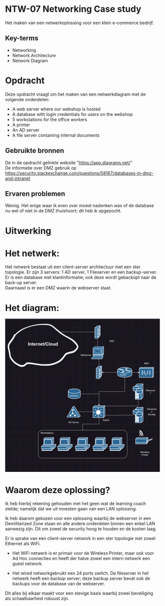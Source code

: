 # NTW-07 Networking Case study

Het maken van een netwerkoplossing voor een klein e-commerce bedrijf.

## Key-terms
- Networking
- Network Architecture
- Network Diagram

# Opdracht

Deze opdracht vraagt om het maken van een netwerkdiagram met de volgende onderdelen:
- A web server where our webshop is hosted
- A database with login credentials for users on the webshop
- 5 workstations for the office workers
- A printer
- An AD server
- A file server containing internal documents


## Gebruikte bronnen
De in de opdracht gelinkte website "https://app.diagrams.net/"  
De informatie over DMZ gebruik op https://security.stackexchange.com/questions/58167/databases-in-dmz-and-intranet

## Ervaren problemen
Weinig. Het enige waar ik even over moest nadenken was of de database nu wel of niet in de DMZ thuishoort; dit heb ik opgezocht. 

# Uitwerking

# Het netwerk:

Het netwerk bestaat uit een client-server architectuur met een ster topologie.
Er zijn 3 servers: 1 AD server, 1 Fileserver en een backup-server. Er is een database met klantinformatie; ook deze wordt gebacküpt naar de back-up server.  
Daarnaast is er een DMZ waarin de webserver staat. 

# Het diagram:
![Het diagram](/00_includes/Networking_Images/diagram_assignment_7.png)


# Waarom deze oplossing?

Ik heb hierbij rekening gehouden met het geen wat de learning coach stelde; namelijk dat we uit moesten gaan van een LAN oplossing.

Ik heb daarom gekozen voor een oplossing waarbij de webserver in een Demilitarized Zone staan en alle andere onderdelen binnen een enkel LAN aanwezig zijn. Dit om zowel de security hoog te houden en de kosten laag. 

Er is sprake van een client-server network in een ster topologie met zowel Ethernet als WiFi.  
- Het WiFi netwerk is er primair voor de Wireless Printer, maar ook voor Ad Hoc connecties en heeft der halve zowel een intern netwerk een guest network.

- Het wired networkgebruikt een 24 ports switch. De fileserver in het netwerk heeft een backup server; deze backup server bevat ook de backups voor de database van de webserver.

Dit alles bij elkaar maakt voor een stevige basis waarbij zowel beveiliging als schaalbaarheid robuust zijn.
